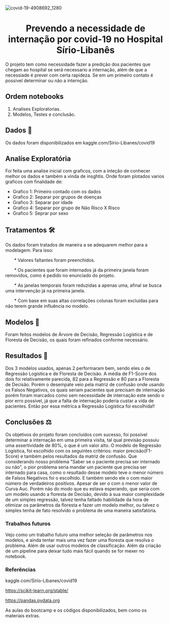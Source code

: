 
![covid-19-4908692_1280](https://user-images.githubusercontent.com/56181068/155827749-3d2d4542-9084-4cff-a57c-8c82f160b95b.jpg)



<h1 align="center"> Prevendo a necessidade de internação por covid-19 no Hospital Sírio-Libanês </h1>



O projeto tem como necessidade fazer a predição dos pacientes que chegam ao hospital se será necessario a internação, além de que a necessiade é prever com certa rapideza. Se em um primeiro contato é possivel determinar ou não a internção.


## Ordem notebooks
 1. Analises Exploratorias.
 2. Modelos, Testes e conclusão.


## Dados :game_die:

Os dados foram disponibilizados em kaggle.com/Sírio-Libanes/covid19


## Analíse Exploratória
Foi feita uma analise inicial com graficos, com a inteção de conhecer melhor os dados e também a vinda de insghtis. Onde foram plotados varios graficos com finalidade de:
  * Grafico 1: Primeiro contado com os dados
  * Grafico 2: Separar por grupos de doenças
  * Grafico 3: Separar por idade
  * Grafico 4: Separar por grupo de Não Risco X Risco
  * Grafico 5: Seprar por sexo
 
## Tratamentos :hammer_and_wrench:
Os dados foram tratados de maneira a se adequarem melhor para a modelagem. Para isso:

&emsp;&emsp;* Valores faltantes foram preenchidos.

&emsp;&emsp;* Os pacientes que foram internados já da primeira janela foram removidos, como é pedido no enunciado do projeto.

&emsp;&emsp;* As janelas temporais foram reduzidas a apenas uma, afinal se busca uma intervenção já na primeira janela. 

&emsp;&emsp;* Com base em suas altas correlações colunas foram excluídas para não terem grande influência no modelo.


## Modelos :brain: 
Foram feitos modelos de Árvore de Decisão, Regressão Logística e de Floresta de Decisão, os quais foram refinados conforme necessário.
 
 
## Resultados :dart:
Dos 3 modelos usados, apenas 2 performaram bem, sendo eles o de Regressão Logística e de Floresta de Decisão. A média de F1-Score dos dois foi relativamente parecida, 82 para a Regressão e 80 para a Floresta de Decisão. Porém o desempate veio pela matriz de confusão onde usando os Falsos Negativos, os quais seriam pacientes que precisam de internação porém foram marcados como sem necessidade de internação este sendo o pior erro possível, já que a falta de internação poderia custar a vida de pacientes. Então por essa métrica a Regressão Logística foi escolhida!!


## Conclusões :balance_scale:
Os objetivos do projeto foram concluídos com sucesso, foi possível determinar a internação em uma primeira visita, tal qual previsão possuiu uma assertividade de 80%, o que é um valor alto. O modelo de Regressão Logística, foi escolhido com os seguintes critérios: maior precisão(F1-Score) e também pelos resultados da matriz de confusão. Que considerando nosso problema "Saber se o paciente precisa ser internado ou não", o pior problema seria mandar um paciente que precisa ser internado para casa, como o resultado desse modelo teve o menor número de Falsos Negativos foi o escolhido. E também sendo ele o com maior número de verdadeiros positivos. Apesar de ser o com o menor valor de Curva Auc. Porém não do modo que eu estava esperando, que seria com um modelo usando a floresta de Decisão, devido à sua maior complexidade de um simples regressão, talvez tenha faltado habilidade da hora de otimizar os parâmetros da floresta e fazer um modelo melhor, ou talvez o simples tenha de fato resolvido o problema de uma maneira satisfatória.


### Trabalhos futuros
Vejo como um trabalho futuro uma melhor seleção de parâmetros nos modelos, e ainda tentar mais uma vez fazer uma floresta que resolva o problema. Além de usar outros modelos de classificação. Além da criação de um pipeline para deixar tudo mais fácil quando se for mexer no notebook.


### Referências 
kaggle.com/Sírio-Libanes/covid19

https://scikit-learn.org/stable/

https://pandas.pydata.org

As aulas do bootcamp e os códigos disponibilizados, bem como os materiais extras.






